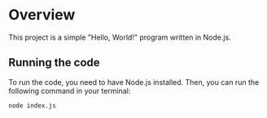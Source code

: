 # Overview

This project is a simple "Hello, World!" program written in Node.js.

## Running the code

To run the code, you need to have Node.js installed. Then, you can run the following command in your terminal:

```bash
node index.js
```